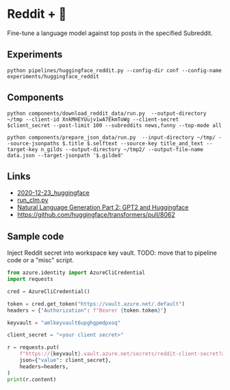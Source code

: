 # Reddit + :hugs:

Fine-tune a language model against top posts in the specified Subreddit.

## Experiments

```
python pipelines/huggingface_reddit.py --config-dir conf --config-name experiments/huggingface_reddit
```

## Components

```
python components/download_reddit_data/run.py  --output-directory ~/tmp --client-id XnkMHEYUujv1wA7EkmToWg --client-secret $client_secret --post-limit 100 --subreddits news,funny --top-mode all
```

```
python components/prepare_json_data/run.py  --input-directory ~/tmp/ --source-jsonpaths $.title $.selftext --source-key title_and_text --target-key n_gilds --output-directory ~/tmp2/ --output-file-name data.json --target-jsonpath '$.gilded'
```

## Links

- [2020-12-23_huggingface](../../2020/2020-12-23_huggingface/generate-text.py)
- [run_clm.py](https://github.com/huggingface/transformers/blob/master/examples/pytorch/language-modeling/run_clm.py)
- [Natural Language Generation Part 2: GPT2 and Huggingface](https://towardsdatascience.com/natural-language-generation-part-2-gpt-2-and-huggingface-f3acb35bc86a)
- https://github.com/huggingface/transformers/pull/8062

## Sample code

Inject Reddit secret into workspace key vault. TODO: move that to pipeline
code or a "misc" script.

```python
from azure.identity import AzureCliCredential
import requests

cred = AzureCliCredential()

token = cred.get_token("https://vault.azure.net/.default")
headers = {"Authorization": f"Bearer {token.token}"}

keyvault = "amlkeyvault6upghgpmdpxoq"

client_secret = "<your client secret>"

r = requests.put(
    f"https://{keyvault}.vault.azure.net/secrets/reddit-client-secret?api-version=7.2",
    json={"value": client_secret},
    headers=headers,
)
print(r.content)
```